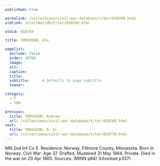 ```yaml
---
published: true

permalink: /collections/civil-war-database/t/tor/010769.html
oldlink: /CivilWar/db/t/tor/010769.html

oldid: 010769

title: TORGUSEN, Ole

pagelist:
  exclude: false
  order: 10769
  image: 
  alt:
  caption:
  title:
  subtitle:      # Defaults to page subtitle
  teaser:

category: 
  - T 
  - TOR

previous:
  title: TORGUSEN, Andrew
  url: /collections/civil-war-database/t/tor/010768.html  
next:
  title: TORGUSON, A. H.
  url: /collections/civil-war-database/t/tor/010770.html   
---
```

MN 2nd Inf Co E. Residence: Norway, Fillmore County, Minnesota. Born in Norway. Civil War: Age 37. Drafted. Mustered 31 May 1864. Private. Died in the war on 29 Apr 1865. Sources: (MINN p84) (Ulvestad p337)